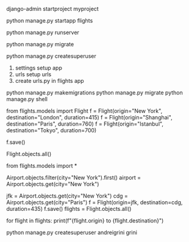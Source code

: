 django-admin startproject myproject

python manage.py startapp flights

python manage.py runserver

python manage.py migrate

python manage.py createsuperuser



1. settings setup app
2. urls setup urls
3. create urls.py in flights app

python manage.py makemigrations
python manage.py migrate
python manage.py shell

from flights.models import Flight
f = Flight(origin="New York", destination="London", duration=415)
f = Flight(origin="Shanghai", destination="Paris", duration=760)
f = Flight(origin="Istanbul", destination="Tokyo", duration=700)
<!-- Flight.objects.all().delete() -->
f.save()

Flight.objects.all()



<!-- 
flights = Flight.objects.all()

print(flights) -->

from flights.models import *

Airport.objects.filter(city="New York").first()
airport = Airport.objects.get(city="New York")

jfk = Airport.objects.get(city="New York")
cdg = Airport.objects.get(city="Paris")
f = Flight(origin=jfk, destination=cdg, duration=435)
f.save()
flights = Flight.objects.all()

for flight in flights:
    print(f"{flight.origin} to {flight.destination}")

<!--  -->
<!--  -->
<!--  -->
python manage.py createsuperuser
andreigrini
grini